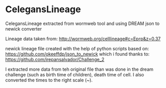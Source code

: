 # CelegansLineage
CelegansLineage extracted from wormweb tool and using DREAM json to newick converter

Lineage data taken from: http://wormweb.org/celllineage#c=Eprp&z=0.37

newick lineage file created with the help of python scripts based on:
https://github.com/okeeffdp/json_to_newick
which i found thanks to:
https://github.com/irepansalvador/Challenge_2

I extracted more data from teh original file than was done in the dream challenge (such as birth time of children), death time of cell. I also converted the times to the right scale (~).
